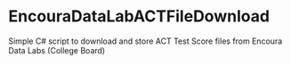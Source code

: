 # EncouraDataLabACTFileDownload
Simple C# script to download and store ACT Test Score files from Encoura Data Labs (College Board)
